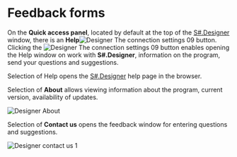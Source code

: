 # Feedback forms

On the **Quick access panel**, located by default at the top of the [S\#.Designer](Designer.md) window, there is an **Help**![Designer The connection settings 09](~/images/Designer_connection_settings_09.png) button. Clicking the ![Designer The connection settings 09](~/images/Designer_connection_settings_09.png) button enables opening the Help window on work with **S\#.Designer**, information on the program, send your questions and suggestions.

Selection of Help opens the [S\#.Designer](Designer.md) help page in the browser.

Selection of **About** allows viewing information about the program, current version, availability of updates.

![Designer About](~/images/Designer_About.png)

Selection of **Contact us** opens the feedback window for entering questions and suggestions.

![Designer contact us 1](~/images/Designer_contact_us_1.png)
